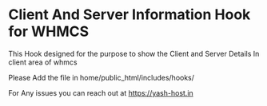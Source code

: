 # Client And Server Information Hook for WHMCS
This Hook designed for the purpose to show the Client and Server Details In client area of whmcs

Please Add the file in home/public_html/includes/hooks/

For Any issues you can reach out at https://yash-host.in
